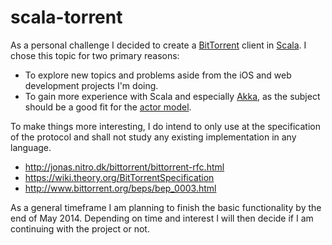 scala-torrent
=============

As a personal challenge I decided to create a [BitTorrent](http://www.bittorrent.com) client in [Scala](http://www.scala-lang.org). I chose this topic for two primary reasons:

* To explore new topics and problems aside from the iOS and web development projects I'm doing.
* To gain more experience with Scala and especially [Akka](http://akka.io), as the subject should be a good fit for the [actor model](http://en.wikipedia.org/wiki/Actor_model).

To make things more interesting, I do intend to only use at the specification of the protocol and shall not study any existing implementation in any language.

* http://jonas.nitro.dk/bittorrent/bittorrent-rfc.html
* https://wiki.theory.org/BitTorrentSpecification
* http://www.bittorrent.org/beps/bep_0003.html

As a general timeframe I am planning to finish the basic functionality by the end of May 2014. Depending on time and interest I will then decide if I am continuing with the project or not.